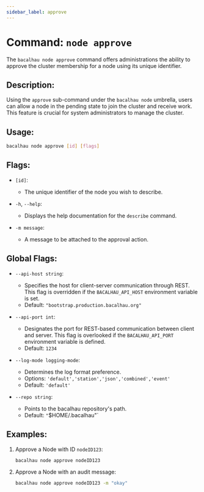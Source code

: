 ```yaml
---
sidebar_label: approve
---
```


# Command: `node approve`

The `bacalhau node approve` command offers administrations the ability to approve the cluster membership for a node using its unique identifier.

## Description:

Using the `approve` sub-command under the `bacalhau node` umbrella, users can allow a node in the pending state to join the cluster and receive work. This feature is crucial for system administrators to manage the cluster.

## Usage:

```bash
bacalhau node approve [id] [flags]
```

## Flags:

- `[id]`:

  - The unique identifier of the node you wish to describe.

- `-h`, `--help`:

  - Displays the help documentation for the `describe` command.

- `-m message`:

  - A message to be attached to the approval action.

## Global Flags:

- `--api-host string`:

  - Specifies the host for client-server communication through REST. This flag is overridden if the `BACALHAU_API_HOST` environment variable is set.
  - Default: `"bootstrap.production.bacalhau.org"`

- `--api-port int`:

  - Designates the port for REST-based communication between client and server. This flag is overlooked if the `BACALHAU_API_PORT` environment variable is defined.
  - Default: `1234`

- `--log-mode logging-mode`:

  - Determines the log format preference.
  - Options: `'default','station','json','combined','event'`
  - Default: `'default'`

- `--repo string`:
  - Points to the bacalhau repository's path.
  - Default: `"`$HOME/.bacalhau"`

## Examples:

1. Approve a Node with ID `nodeID123`:

   ```bash
   bacalhau node approve nodeID123
   ```

2. Approve a Node with an audit message:

   ```bash
   bacalhau node approve nodeID123 -m "okay"
   ```
